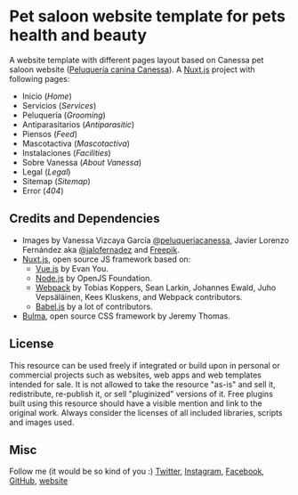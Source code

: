 # Pet saloon website template for pets health and beauty

A website template with different pages layout based on Canessa pet saloon website ([Peluquería canina Canessa](https://peluqueriacanessa.com)). A [Nuxt.js](https://nuxtjs.org) project with following pages:

- Inicio (*Home*)
- Servicios (*Services*)
- Peluquería (*Grooming*)
- Antiparasitarios (*Antiparasitic*)
- Piensos (*Feed*)
- Mascotactiva (*Mascotactiva*)
- Instalaciones (*Facilities*)
- Sobre Vanessa (*About Vanessa*)
- Legal (*Legal*)
- Sitemap (*Sitemap*)
- Error (*404*)

## Credits and Dependencies

- Images by Vanessa Vizcaya García [@peluqueriacanessa](https://www.instagram.com/peluqueriacanessa), Javier Lorenzo Fernández aka [@jalofernadez](https://jalofernandez.com) and [Freepik](https://www.freepik.es).
- [Nuxt.js](https://nuxtjs.org), open source JS framework based on:
  - [Vue.js](https://vuejs.org) by Evan You.
  - [Node.js](https://nodejs.org) by OpenJS Foundation.
  - [Webpack](https://webpack.js.org) by Tobias Koppers, Sean Larkin, Johannes Ewald, Juho Vepsäläinen, Kees Kluskens, and Webpack contributors.
  - [Babel.js](https://babeljs.io) by a lot of contributors.
- [Bulma](https://bulma.io), open source CSS framework by Jeremy Thomas.

## License

This resource can be used freely if integrated or build upon in personal or commercial projects such as websites, web apps and web templates intended for sale. It is not allowed to take the resource "as-is" and sell it, redistribute, re-publish it, or sell "pluginized" versions of it. Free plugins built using this resource should have a visible mention and link to the original work. Always consider the licenses of all included libraries, scripts and images used.

## Misc 

Follow me (it would be so kind of you :) [Twitter](http://www.twitter.com/jalofernandez), [Instagram](https://www.instagram.com/jalofernandez/), [Facebook](http://www.facebook.com/jalofernandez), [GitHub](https://github.com/jalofernandez), [website](https://jalofernandez.com)
